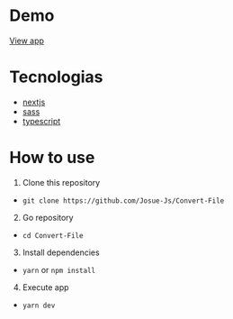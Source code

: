 # Demo

[View app]()


# Tecnologias
* [nextjs](https://nextjs.org)
* [sass](https://router.vuejs.org)
* [typescript](https://www.typescriptlang.org)


# How to use

1. Clone this repository

*  `git clone https://github.com/Josue-Js/Convert-File`

2. Go repository 
* `cd Convert-File`

3. Install dependencies
* `yarn` or `npm install`

4. Execute app
* `yarn dev`
